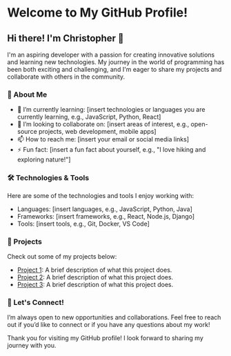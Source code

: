 <h1>Welcome to My GitHub Profile!</h1>

<h2>Hi there! I'm Christopher 👋</h2>

<p>I'm an aspiring developer with a passion for creating innovative solutions and learning new technologies. My journey in the world of programming has been both exciting and challenging, and I'm eager to share my projects and collaborate with others in the community.</p>

<h3>🚀 About Me</h3>

<ul>
    <li>🌱 I’m currently learning: [insert technologies or languages you are currently learning, e.g., JavaScript, Python, React]</li>
    <li>💼 I’m looking to collaborate on: [insert areas of interest, e.g., open-source projects, web development, mobile apps]</li>
    <li>📫 How to reach me: [insert your email or social media links]</li>
    <li>⚡ Fun fact: [insert a fun fact about yourself, e.g., "I love hiking and exploring nature!"]</li>
</ul>

<h3>🛠️ Technologies & Tools</h3>

<p>Here are some of the technologies and tools I enjoy working with:</p>

<ul>
    <li>Languages: [insert languages, e.g., JavaScript, Python, Java]</li>
    <li>Frameworks: [insert frameworks, e.g., React, Node.js, Django]</li>
    <li>Tools: [insert tools, e.g., Git, Docker, VS Code]</li>
</ul>

<h3>🌟 Projects</h3>

<p>Check out some of my projects below:</p>

<ul>
    <li><a href="link-to-your-project">Project 1</a>: A brief description of what this project does.</li>
    <li><a href="link-to-your-project">Project 2</a>: A brief description of what this project does.</li>
    <li><a href="link-to-your-project">Project 3</a>: A brief description of what this project does.</li>
</ul>

<h3>🤝 Let's Connect!</h3>

<p>I’m always open to new opportunities and collaborations. Feel free to reach out if you’d like to connect or if you have any questions about my work!</p>

<p>Thank you for visiting my GitHub profile! I look forward to sharing my journey with you.</p>
